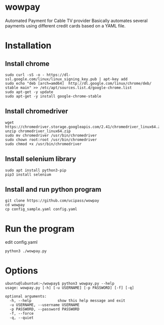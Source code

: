 # wowpay
Automated Payment for Cable TV provider
Basically automates several payments using different credit cards based on a YAML file.
# Installation
## Install chrome
    sudo curl -sS -o - https://dl-ssl.google.com/linux/linux_signing_key.pub | apt-key add
    sudo echo "deb [arch=amd64]  http://dl.google.com/linux/chrome/deb/ stable main" >> /etc/apt/sources.list.d/google-chrome.list
    sudo apt-get -y update
    sudo apt-get -y install google-chrome-stable
## Install chromedriver
    wget https://chromedriver.storage.googleapis.com/2.41/chromedriver_linux64.zip
    unzip chromedriver_linux64.zip
    sudo mv chromedriver /usr/bin/chromedriver
    sudo chown root:root /usr/bin/chromedriver
    sudo chmod +x /usr/bin/chromedriver
## Install selenium library
    sudo apt install python3-pip
    pip3 install selenium
## Install and run python program
    git clone https://github.com/ucipass/wowpay
    cd wowpay
    cp config_sample.yaml config.yaml
# Run the program
edit config.yaml

    python3 ./wowpay.py
# Options
    ubuntu@lubuntu4:~/wowpay$ python3 wowpay.py --help
    usage: wowpay.py [-h] [-u USERNAME] [-p PASSWORD] [-f] [-q]
    
    optional arguments:
      -h, --help            show this help message and exit
      -u USERNAME, --username USERNAME
      -p PASSWORD, --password PASSWORD
      -f, --force
      -q, --quiet
